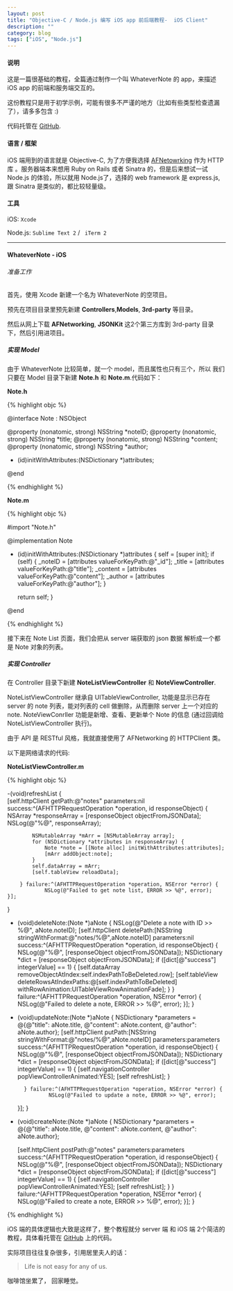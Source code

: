 ```yaml
---
layout: post
title: "Objective-C / Node.js 编写 iOS app 前后端教程-  iOS Client"
description: ""
category: blog
tags: ["iOS", "Node.js"]
---
```



####  说明

这是一篇很基础的教程，全篇通过制作一个叫 WhateverNote 的 app，来描述 iOS app 的前端和服务端交互的。

这份教程只是用于初学示例，可能有很多不严谨的地方（比如有些类型检查遗漏了），请多多包含 :)

代码托管在 [GitHub](https://github.com/levey/WhateverNote).

#### 语言 / 框架

iOS 端用到的语言就是 Objective-C, 为了方便我选择 [AFNetowrking](https://github.com/AFNetworking/AFNetworking) 作为 HTTP 库 。服务器端本来想用 Ruby on Rails  或者 Sinatra 的，但是后来想试一试 Node.js 的体验，所以就用 Node.js了，选择的 web framework 是 express.js, 跟 Sinatra 是类似的，都比较轻量级。

#### 工具

iOS:  `Xcode`

Node.js: `Sublime Text 2` / ` iTerm 2`

---


####  WhateverNote - iOS


###### 准备工作

首先，使用 Xcode 新建一个名为 WhateverNote 的空项目。

预先在项目目录里预先新建 **Controllers**,**Models**, **3rd-party** 等目录。

然后从网上下载 **AFNetworking**, **JSONKit** 这2个第三方库到 3rd-party 目录下，然后引用进项目。

##### 实现 Model

由于 WhateverNote 比较简单，就一个 model，而且属性也只有三个，所以 我们只要在 Model 目录下新建 **Note.h** 和 **Note.m**.代码如下：

**Note.h**

{% highlight objc %}

@interface Note : NSObject

@property (nonatomic, strong) NSString *noteID;
@property (nonatomic, strong) NSString *title;
@property (nonatomic, strong) NSString *content;
@property (nonatomic, strong) NSString *author;

- (id)initWithAttributes:(NSDictionary *)attributes;

@end


{% endhighlight %}


**Note.m**

{% highlight objc %}

#import "Note.h"

@implementation Note

- (id)initWithAttributes:(NSDictionary *)attributes
{
	self = [super init];
	if (self) {
    	_noteID = [attributes valueForKeyPath:@"_id"];
    	_title = [attributes valueForKeyPath:@"title"];
    	_content = [attributes valueForKeyPath:@"content"];
    	_author = [attributes valueForKeyPath:@"author"];
	}

	return self;
}

@end

{% endhighlight %}

	
接下来在 Note List 页面，我们会把从 server 端获取的 json 数据 解析成一个都是 Note 对象的列表。



##### 实现 Controller

在 Controller 目录下新建 **NoteListViewController** 和 **NoteViewController**.

NoteListViewController 继承自 UITableViewController, 功能是显示已存在 server 的 note 列表，能对列表的 cell 做删除，从而删除 server 上一个对应的 note.
NoteViewConrller 功能是新增、查看、更新单个 Note 的信息 (通过回调给 NoteListViewController 执行)。

由于 API 是 RESTful 风格，我就直接使用了 AFNetworking 的 HTTPClient 类。

以下是网络请求的代码:

**NoteListViewController.m**

{% highlight objc %}

-(void)refreshList
{    
	[self.httpClient getPath:@"notes" parameters:nil
	 success:^(AFHTTPRequestOperation *operation, id responseObject) {
    		NSArray *responseArray = [responseObject objectFromJSONData];
    		NSLog(@"%@", responseArray);
    
    		NSMutableArray *mArr = [NSMutableArray array];
    		for (NSDictionary *attributes in responseArray) {
        		Note *note = [[Note alloc] initWithAttributes:attributes];
        		[mArr addObject:note];
    		}
    		self.dataArray = mArr;
    		[self.tableView reloadData];

		} failure:^(AFHTTPRequestOperation *operation, NSError *error) {
    			NSLog(@"Failed to get note list, ERROR >> %@", error);
	}];
}

- (void)deleteNote:(Note *)aNote
{
	NSLog(@"Delete a note with ID >> %@", aNote.noteID);
	[self.httpClient deletePath:[NSString stringWithFormat:@"notes/%@",aNote.noteID] 
	parameters:nil 
	success:^(AFHTTPRequestOperation *operation, id responseObject) {
    		NSLog(@"%@", [responseObject objectFromJSONData]);
    		NSDictionary *dict = [responseObject objectFromJSONData];
    		if ([dict[@"success"] integerValue] == 1) {
        		[self.dataArray removeObjectAtIndex:self.indexPathToBeDeleted.row];
        		[self.tableView deleteRowsAtIndexPaths:@[self.indexPathToBeDeleted]
        	withRowAnimation:UITableViewRowAnimationFade];
    		}
		} failure:^(AFHTTPRequestOperation *operation, NSError *error) {
    			NSLog(@"Failed to delete a note, ERROR >> %@", error);
	}];
}



- (void)updateNote:(Note *)aNote
{
	NSDictionary *parameters = @{@"title": aNote.title,
	 @"content": aNote.content, 
	 @"author": aNote.author};
	[self.httpClient putPath:[NSString stringWithFormat:@"notes/%@",aNote.noteID]
	parameters:parameters 
	success:^(AFHTTPRequestOperation *operation, id responseObject) {
    		NSLog(@"%@", [responseObject objectFromJSONData]);
    		NSDictionary *dict = [responseObject objectFromJSONData];
    		if ([dict[@"success"] integerValue] == 1) {
        		[self.navigationController popViewControllerAnimated:YES];
        		[self refreshList];
    		}

		} failure:^(AFHTTPRequestOperation *operation, NSError *error) {
    			NSLog(@"Failed to update a note, ERROR >> %@", error);

	}];
}

- (void)createNote:(Note *)aNote
{
	NSDictionary *parameters = @{@"title": aNote.title,
	 @"content": aNote.content, 
	 @"author": aNote.author};

	[self.httpClient postPath:@"notes" parameters:parameters 
	success:^(AFHTTPRequestOperation *operation, id responseObject) {
    		NSLog(@"%@", [responseObject objectFromJSONData]);
    		NSDictionary *dict = [responseObject objectFromJSONData];
    		if ([dict[@"success"] integerValue] == 1) {
        		[self.navigationController popViewControllerAnimated:YES];
        		[self refreshList];
    		}
		} failure:^(AFHTTPRequestOperation *operation, NSError *error) {
    			NSLog(@"Failed to create a note, ERROR >> %@", error);
	}];
}


{% endhighlight %}

iOS 端的具体逻辑也大致是这样了，整个教程就分 server 端 和 iOS 端 2个简洁的教程，具体看托管在 [GitHub](https://github.com/levey/WhateverNote) 上的代码。

实际项目往往复杂很多，引用居里夫人的话：

>Life is not easy for any of us.

咖啡馆坐累了， 回家睡觉。


